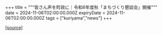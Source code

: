 +++
title = """皆さん声を町政に｜令和6年度秋「まちづくり懇談会」開催"""
date = 2024-11-06T02:00:00.000Z
expiryDate = 2024-11-06T02:00:00.000Z
tags = ["kuriyama","news"]
+++


[[source]](https://www.town.kuriyama.hokkaido.jp/site/matikon/29403.html)
